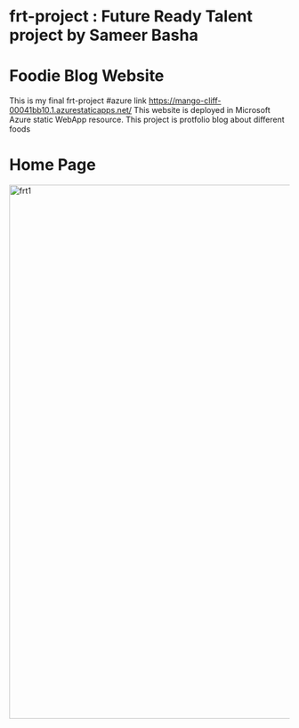 # frt-project : Future Ready Talent project by Sameer Basha
# Foodie Blog Website
This is my final frt-project
#azure link https://mango-cliff-00041bb10.1.azurestaticapps.net/
This website is deployed in Microsoft Azure static WebApp resource.
This project is protfolio blog about different foods
# Home Page
<img width="960" alt="frt1" src="https://user-images.githubusercontent.com/72596196/187662515-36f3bfc5-5294-4413-9d9c-285bc502f0c8.png">
